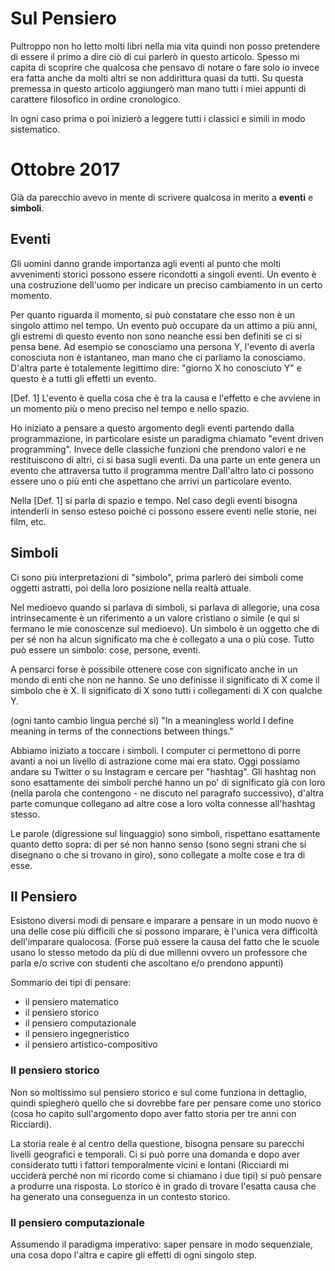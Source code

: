 
# Sul Pensiero

Pultroppo non ho letto molti libri nella mia vita quindi non posso pretendere di essere il primo a dire ciò di cui parlerò in questo articolo. Spesso mi capita di scoprire che qualcosa che pensavo di notare o fare solo io invece era fatta anche da molti altri se non addirittura quasi da tutti. Su questa premessa in questo articolo aggiungerò man mano tutti i miei appunti di carattere filosofico in ordine cronologico.

In ogni caso prima o poi inizierò a leggere tutti i classici e simili in modo sistematico. 

# Ottobre 2017

Già da parecchio avevo in mente di scrivere qualcosa in merito a **eventi** e **simboli**.

## Eventi

Gli uomini danno grande importanza agli eventi al punto che molti avvenimenti storici possono essere ricondotti a singoli eventi. Un evento è una costruzione dell'uomo per indicare un preciso cambiamento in un certo momento. 

Per quanto riguarda il momento, si può constatare che esso non è un singolo attimo nel tempo. Un evento può occupare da un attimo a più anni, gli estremi di questo evento non sono neanche essi ben definiti se ci si pensa bene. Ad esempio se conosciamo una persona Y, l'evento di averla conosciuta non è istantaneo, man mano che ci parliamo la conosciamo. D'altra parte è totalemente legittimo dire: "giorno X ho conosciuto Y" e questo è a tutti gli effetti un evento.

[Def. 1] L'evento è quella cosa che è tra la causa e l'effetto e che avviene in un momento più o meno preciso nel tempo e nello spazio.

Ho iniziato a pensare a questo argomento degli eventi partendo dalla programmazione, in particolare esiste un paradigma chiamato "event driven programming". Invece delle classiche funzioni che prendono valori e ne restituiscono di altri, ci si basa sugli eventi. Da una parte un ente genera un evento che attraversa tutto il programma mentre Dall'altro lato ci possono essere uno o più enti che aspettano che arrivi un particolare evento.

Nella [Def. 1] si parla di spazio e tempo. Nel caso degli eventi bisogna intenderli in senso esteso poiché ci possono essere eventi nelle storie, nei film, etc.

## Simboli

Ci sono più interpretazioni di "simbolo", prima parlerò dei simboli come oggetti astratti, poi della loro posizione nella realtà attuale.

Nel medioevo quando si parlava di simboli, si parlava di allegorie, una cosa intrinsecamente è un riferimento a un valore cristiano o simile (e qui si fermano le mie conoscenze sul medioevo). 
Un simbolo è un oggetto che di per sé non ha alcun significato ma che è collegato a una o più cose. Tutto può essere un simbolo: cose, persone, eventi.

A pensarci forse è possibile ottenere cose con significato anche in un mondo di enti che non ne hanno. Se uno definisse il significato di X come il simbolo che è X. Il significato di X sono tutti i collegamenti di X con qualche Y.

(ogni tanto cambio lingua perché sì) "In a meaningless world I define meaning in terms of the connections between things."

Abbiamo iniziato a toccare i simboli. I computer ci permettono di porre avanti a noi un livello di astrazione come mai era stato. Oggi possiamo andare su Twitter o su Instagram e cercare per "hashtag". Gli hashtag non sono esattamente dei simboli perché hanno un po' di significato già con loro (nella parola che contengono - ne discuto nel paragrafo successivo), d'altra parte comunque collegano ad altre cose a loro volta connesse all'hashtag stesso.

Le parole (digressione sul linguaggio) sono simboli, rispettano esattamente quanto detto sopra: di per sé non hanno senso (sono segni strani che si disegnano o che si trovano in giro), sono collegate a molte cose e tra di esse.

## Il Pensiero

Esistono diversi modi di pensare e imparare a pensare in un modo nuovo è una delle cose più difficili che si possono imparare, è l'unica vera difficoltà dell'imparare qualocosa. (Forse può essere la causa del fatto che le scuole usano lo stesso metodo da più di due millenni ovvero un professore che parla e/o scrive con studenti che ascoltano e/o prendono appunti)

Sommario dei tipi di pensare:
- il pensiero matematico
- il pensiero storico
- il pensiero computazionale
- il pensiero ingegneristico
- il pensiero artistico-compositivo

### Il pensiero storico

Non so moltissimo sul pensiero storico e sul come funziona in dettaglio, quindi spiegherò quello che si dovrebbe fare per pensare come uno storico (cosa ho capito sull'argomento dopo aver fatto storia per tre anni con Ricciardi).

La storia reale è al centro della questione, bisogna pensare su parecchi livelli geografici e temporali. Ci si può porre una domanda e dopo aver considerato tutti i fattori temporalmente vicini e lontani (Ricciardi mi ucciderà perché non mi ricordo come si chiamano i due tipi) si può pensare a produrre una risposta.
Lo storico è in grado di trovare l'esatta causa che ha generato una conseguenza in un contesto storico.

### Il pensiero computazionale

Assumendo il paradigma imperativo: saper pensare in modo sequenziale, una cosa dopo l'altra e capire gli effetti di ogni singolo step.